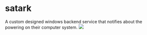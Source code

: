 # satark
A custom designed windows backend service that notifies about the powering on their computer system.
<img src = https://raw.githubusercontent.com/dotnet/brand/29878855347e055ff15675471f7043fda3e92cea/logo/dotnet-logo.svg />
